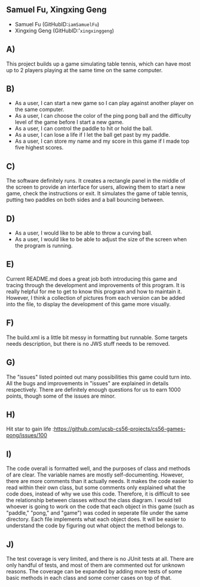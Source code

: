 ## Samuel Fu, Xingxing Geng
- Samuel Fu (GitHubID:`iamSamuelFu`)
- Xingxing Geng (GitHubID:'`xingxinggeng`)

## A)
This project builds up a game simulating table tennis, which can have most up to 2 players playing at the same time on the same computer.

## B)
- As a user, I can start a new game so I can play against another player on the same computer.
- As a user, I can choose the color of the ping pong ball and the difficulty level of the game before I start a new game.
- As a user, I can control the paddle to hit or hold the ball.
- As a user, I can lose a life if I let the ball get past by my paddle.
- As a user, I can store my name and my score in this game if I made top five highest scores.

## C)
The software definitely runs. It creates a rectangle panel in the middle of the screen to provide an interface for users, allowing them to start a new game, check the instructions or exit. It simulates the game of table tennis, putting two paddles on both sides and a ball bouncing between.

## D)
- As a user, I would like to be able to throw a curving ball.
- As a user, I would like to be able to adjust the size of the screen when the program is running.

## E)
Current README.md does a great job both introducing this game and tracing through the development and improvements of this program. It is really helpful for me to get to know this program and how to maintain it. However, I think a collection of pictures from each version can be added into the file, to display the development of this game more visually.

## F)
The build.xml is a little bit messy in formatting but runnable. Some targets needs description, but there is no JWS stuff needs to be removed.

## G)
The "issues" listed pointed out many possibilities this game could turn into. All the bugs and improvements in "issues" are explained in details respectively. There are definitely enough questions for us to earn 1000 points, though some of the issues are minor.

## H)
Hit star to gain life :https://github.com/ucsb-cs56-projects/cs56-games-pong/issues/100

## I)
The code overall is formatted well, and the purposes of class and methods of are clear. The variable names are mostly self-documenting. However, there are more comments than it actually needs. It makes the code easier to read within their own class, but some comments only explained what the code does, instead of why we use this code. Therefore, it is difficult to see the relationship between classes without the class diagram. I would tell whoever is going to work on the code that each object in this game (such as "paddle," "pong," and "game") was coded in seperate file under the same directory. Each file implements what each object does. It will be easier to understand the code by figuring out what object the method belongs to.

## J)
The test coverage is very limited, and there is no JUnit tests at all. There are only handful of tests, and most of them are commented out for unknown reasons. The coverage can be expanded by adding more tests of some basic methods in each class and some corner cases on top of that. 

